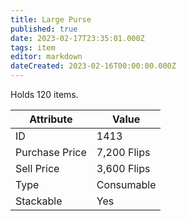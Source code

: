```yaml
---
title: Large Purse
published: true
date: 2023-02-17T23:35:01.000Z
tags: item
editor: markdown
dateCreated: 2023-02-16T00:00:00.000Z
---
```


Holds 120 items.

|Attribute|Value|
|-|-|
|ID|1413|
|Purchase Price|7,200 Flips|
|Sell Price|3,600 Flips|
|Type|Consumable|
|Stackable|Yes|

